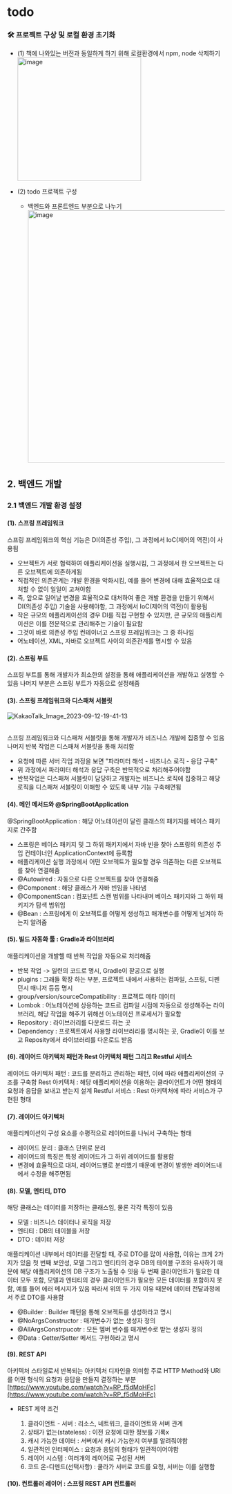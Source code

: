 # todo


### 🛠 프로젝트 구상 및 로컬 환경 초기화

- (1) 책에 나와있는 버전과 동일하게 하기 위해 로컬환경에서 npm, node 삭제하기
  <br/>
  <img width="286" alt="image" src="https://github.com/jongheonleee/todo/assets/87258372/633b5a77-036e-493b-8ca3-87294ece31d1">

- (2) todo 프로젝트 구성
    - 백엔드와 프론트엔드 부분으로 나누기
      <br/>
      <img width="584" alt="image" src="https://github.com/jongheonleee/todo/assets/87258372/890da172-72f7-414f-83f4-1d8d4b22f099">




## 2. 백엔드 개발 

### 2.1 백엔드 개발 환경 설정

#### (1). 스프링 프레임워크

스프링 프레임워크의 핵심 기능은 DI(의존성 주입), 그 과정에서 IoC(제어의 역전)이 사용됨

- 오브젝트가 서로 협력하여 애플리케이션을 실행시킴, 그 과정에서 한 오브젝트는 다른 오브젝트에 의존하게됨
- 직접적인 의존관계는 개발 환경을 악화시킴, 예를 들어 변경에 대해 효율적으로 대처할 수 없이 일일이 고쳐야함
- 즉, 앞으로 일어날 변경을 효율적으로 대처하여 좋은 개발 환경을 만들기 위해서 DI(의존성 주입) 기술을 사용해야함, 그 과정에서 IoC(제어의 역전)이 활용됨
- 작은 규모의 애플리케이션의 경우 DI를 직접 구현할 수 있지만, 큰 규모의 애플리케이션은 이를 전문적으로 관리해주는 기술이 필요함
- 그것이 바로 의존성 주입 컨테이너고 스프링 프레임워크는 그 중 하나임
- 어노테이션, XML, 자바로 오브젝트 사이의 의존관계를 명시할 수 있음

#### (2). 스프링 부트

스프링 부트를 통해 개발자가 최소한의 설정을 통해 애플리케이션을 개발하고 실행할 수 있음
나머지 부분은 스프링 부트가 자동으로 설정해줌

#### (3). 스프링 프레임워크와 디스패쳐 서블릿

![KakaoTalk_Image_2023-09-12-19-41-13](https://github.com/jongheonleee/todo/assets/87258372/262983ea-eab3-4832-a872-7922262f223d)

</br>
스프링 프레임워크와 디스패쳐 서블릿을 통해 개발자가 비즈니스 개발에 집중할 수 있음
나머지 반복 작업은 디스패쳐 서블릿을 통해 처리함

- 요청에 따른 서버 작업 과정을 보면 "파라미터 해석 - 비즈니스 로직 - 응답 구축"
- 위 과정에서 파라미터 해석과 응답 구축은 반복적으로 처리해주어야함
- 반복작업은 디스패쳐 서블릿이 담당하고 개발자는 비즈니스 로직에 집중하고 해당 로직을 디스패쳐 서블릿이 이해할 수 있도록 내부 기능 구축해면됨

#### (4). 메인 메서드와 @SpringBootApplication

@SpringBootApplication : 해당 어노테이션이 달린 클래스의 패키지를 베이스 패키지로 간주함

- 스프링은 베이스 패키지 및 그 하위 패키지에서 자바 빈을 찾아 스프링의 의존성 주입 컨테이너인 ApplicationContext에 등록함
- 애플리케이션 실행 과정에서 어떤 오브젝트가 필요할 경우 의존하는 다른 오브젝트를 찾아 연결해줌
- @Autowired : 자동으로 다른 오브젝트를 찾아 연결해줌
- @Component : 해당 클래스가 자바 빈임을 나타냄
- @ComponentScan : 컴포넌트 스캔 범위를 나타내며 베이스 패키지와 그 하위 패키지가 탐색 범위임
- @Bean : 스프링에게 이 오브젝트를 어떻게 생성하고 매개변수를 어떻게 넘겨야 하는지 알려줌


#### (5). 빌드 자동화 툴 : Gradle과 라이브러리

애플리케이션을 개발핼 때 반복 작업을 자동으로 처리해줌

- 반복 작업 -> 일련의 코드로 명시, Gradle이 잗공으로 실행
- plugins : 그래들 확장 하는 부분, 프로젝트 내에서 사용하는 컴파일, 스프링, 디펜던시 매니저 등등 명시
- group/version/sourceCompatibility : 프로젝트 메타 데이터
- Lombok : 어노테이션에 상응하는 코드르 컴파일 시점에 자동으로 생성해주는 라이브러리, 해당 작업을 해주기 위해선 어노테이션 프로세서가 필요함
- Repository : 라이브러리를 다운로드 하는 곳
- Dependency : 프로젝트에서 사용할 라이브러리를 명시하는 곳, Gradle이 이를 보고 Reposity에서 라이브러리를 다운로드 받음


 #### (6). 레이어드 아키텍처 패턴과 Rest 아키텍처 패턴 그리고 Restful 서비스

 레이어드 아키텍처 패턴 : 코드를 분리하고 관리하는 패턴, 이에 따라 애플리케이션의 구조를 구축함
 Rest 아키텍처 : 해당 애플리케이션을 이용하는 클라이언트가 어떤 형태의 요청과 응답을 보내고 받는지 설계
 Restful 서비스 : Rest 아키텍처에 따라 서비스가 구현된 형태
 
#### (7). 레이어드 아키텍처

애플리케이션의 구성 요소를 수평적으로 레이어드를 나눠서 구축하는 형태

- 레이어드 분리 : 클래스 단위로 분리
- 레이어드의 특징은 특정 레이어드가 그 하위 레이어드를 활용함
- 변경에 효율적으로 대처, 레이어드별로 분리했기 때문에 변경이 발생한 레이어드내에서 수정을 해주면됨


#### (8). 모델, 엔티티, DTO

해당 클래스는 데이터를 저장하는 클래스임, 물론 각각 특징이 있음

- 모델 : 비즈니스 데이터나 로직을 저장
- 엔티티 : DB의 테이블을 저장
- DTO : 데이터 저장

애플리케이션 내부에서 데이터를 전달할 때, 주로 DTO를 많이 사용함, 이유는 크게 2가지가 있음
첫 번째 보안성, 모델 그리고 엔티티의 경우 DB의 테이블 구조와 유사하기 때문에 해당 애플리케이션의 DB 구조가 노출될 수 잇음
두 번째 클라이언트가 필요한 데이터 모두 포함, 모델과 엔티티의 경우 클라이언트가 필요한 모든 데이터를 포함하지 못함, 예를 들어 에러 메시지가 있음
따라서 위의 두 가지 이유 때문에 데이터 전달과정에서 주로 DTO를 사용함

- @Builder : Builder 패턴을 통해 오브젝트를 생성하라고 명시
- @NoArgsConstructor : 매개변수가 없는 생성자 정의
- @AllArgsConstrpucotr : 모든 멤버 변수를 매개변수로 받는 생성자 정의
- @Data : Getter/Setter 메서드 구현하라고 명시

#### (9). REST API

아키텍처 스타일로서 반복되는 아키텍처 디자인을 의미함 주로 HTTP Method와 URI를 어떤 형식의 요청과 응답을 만들지 결정하는 부분
<br/>
[https://www.youtube.com/watch?v=RP_f5dMoHFc](https://www.youtube.com/watch?v=RP_f5dMoHFc)
<br/>

- REST 제약 조건
  
  1. 클라이언트 - 서버 : 리소스, 네트워크, 클라이언트와 서버 관계
  2. 상태가 없는(stateless) : 이전 요청에 대한 정보를 기록x
  3. 캐시 가능한 데이터 : 서버에서 캐시 가능한지 여부를 알려줘야함
  4. 일관적인 인터페이스 : 요청과 응답의 형태가 일관적이어야함
  5. 레이어 시스템 : 여러개의 레이어로 구성된 서버
  6. 코드 온-디멘드(선택사항) : 쿨라가 서버로 코드를 요청, 서버는 이를 실행함


#### (10). 컨트롤러 레이어 : 스프링 REST API 컨트롤러

